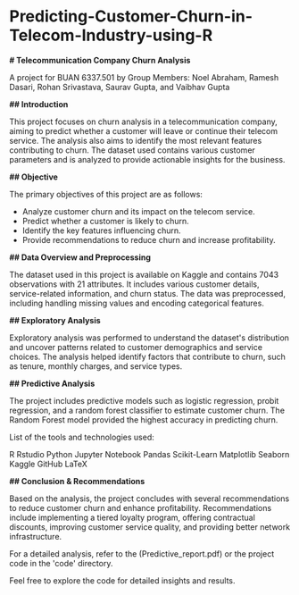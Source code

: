 # Predicting-Customer-Churn-in-Telecom-Industry-using-R

**# Telecommunication Company Churn Analysis**

A project for BUAN 6337.501 by Group Members: Noel Abraham, Ramesh Dasari, Rohan Srivastava, Saurav Gupta, and Vaibhav Gupta

**## Introduction**

This project focuses on churn analysis in a telecommunication company, aiming to predict whether a customer will leave or continue their telecom service. The analysis also aims to identify the most relevant features contributing to churn. The dataset used contains various customer parameters and is analyzed to provide actionable insights for the business.

**## Objective**

The primary objectives of this project are as follows:
- Analyze customer churn and its impact on the telecom service.
- Predict whether a customer is likely to churn.
- Identify the key features influencing churn.
- Provide recommendations to reduce churn and increase profitability.

**## Data Overview and Preprocessing**

The dataset used in this project is available on Kaggle and contains 7043 observations with 21 attributes. It includes various customer details, service-related information, and churn status. The data was preprocessed, including handling missing values and encoding categorical features.

**## Exploratory Analysis**

Exploratory analysis was performed to understand the dataset's distribution and uncover patterns related to customer demographics and service choices. The analysis helped identify factors that contribute to churn, such as tenure, monthly charges, and service types.

**## Predictive Analysis**

The project includes predictive models such as logistic regression, probit regression, and a random forest classifier to estimate customer churn. The Random Forest model provided the highest accuracy in predicting churn.

List of the tools and technologies used:

R
Rstudio
Python
Jupyter Notebook
Pandas
Scikit-Learn
Matplotlib
Seaborn
Kaggle
GitHub
LaTeX

**## Conclusion & Recommendations**

Based on the analysis, the project concludes with several recommendations to reduce customer churn and enhance profitability. Recommendations include implementing a tiered loyalty program, offering contractual discounts, improving customer service quality, and providing better network infrastructure.

For a detailed analysis, refer to the (Predictive_report.pdf) or the project code in the 'code' directory.

Feel free to explore the code for detailed insights and results.

